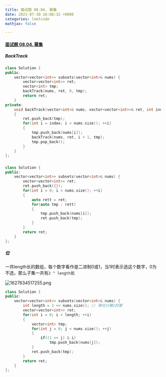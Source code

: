 ```yaml
---
title: 面试题 08.04. 幂集
date: 2021-07-30 16:08:32 +0800
categories: leetcode
mathjax: false

---
```


#### [面试题 08.04. 幂集](https://leetcode-cn.com/problems/power-set-lcci/)

##### BackTrack

```c++
class Solution {
public:
    vector<vector<int>> subsets(vector<int>& nums) {
        vector<vector<int>> ret;
        vector<int> tmp;
        backTrack(nums, ret, 0, tmp);
        return ret;
    }
private:
    void backTrack(vector<int>& nums, vector<vector<int>>& ret, int index, vector<int>& tmp)
    {
        ret.push_back(tmp);
        for(int i = index; i < nums.size(); ++i)
        {
            tmp.push_back(nums[i]);
            backTrack(nums, ret, i + 1, tmp);
            tmp.pop_back();
        }
    }
};
```

##### 

```c++
class Solution {
public:
    vector<vector<int>> subsets(vector<int>& nums) {
        vector<vector<int>> ret;
        ret.push_back({});
        for(int i = 0; i < nums.size(); ++i)
        {
            auto rett = ret;
            for(auto tmp : rett)
            {
                tmp.push_back(nums[i]);
                ret.push_back(tmp);
            }
        }
        return ret;
    }
};
```

##### 位

一共length长的数组，每个数字看作是二进制0或1，当1时表示选这个数字，0为不选，那么子集一共有`2 ^ length`长

![1627634517255.png](https://image.cinte.cc/i/2021/07/30/3d6104b0875d0.png)

```c++
class Solution {
public:
    vector<vector<int>> subsets(vector<int>& nums) {
        int length = 1 << nums.size(); // 移位计算2的幂
        vector<vector<int>> ret;
        for(int i = 0; i < length; ++i)
        {
            vector<int> tmp;
            for(int j = 0; j < nums.size(); ++j)
            {
                if((1 << j) & i)
                    tmp.push_back(nums[j]);
            }
            ret.push_back(tmp);
        }
        return ret;
    }   
};
```

